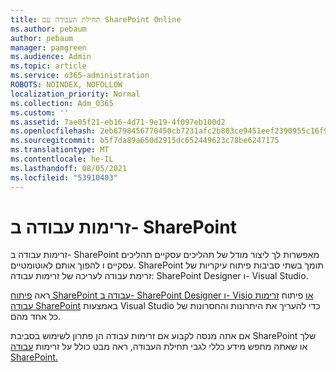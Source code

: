 ```yaml
---
title: תחילת העבודה עם SharePoint Online
ms.author: pebaum
author: pebaum
manager: pamgreen
ms.audience: Admin
ms.topic: article
ms.service: o365-administration
ROBOTS: NOINDEX, NOFOLLOW
localization_priority: Normal
ms.collection: Adm_O365
ms.custom: ''
ms.assetid: 7ae05f21-eb16-4d71-9e19-4f097eb100d2
ms.openlocfilehash: 2eb6798456770450cb7231afc2b883ce9451eef2390955c16f9125014b41c489
ms.sourcegitcommit: b5f7da89a650d2915dc652449623c78be6247175
ms.translationtype: MT
ms.contentlocale: he-IL
ms.lasthandoff: 08/05/2021
ms.locfileid: "53910403"
---
```

# <a name="workflows-in-sharepoint"></a>זרימות עבודה ב- SharePoint

זרימות עבודה ב- SharePoint מאפשרות לך ליצור מודל של תהליכים עסקיים תהליכים עסקיים ו להפוך אותם לאוטומטיים. SharePoint תומך בשתי סביבות פיתוח עיקריות של זרימת עבודה לעריכה של זרימות עבודה: SharePoint Designer ו- Visual Studio. 

ראה [פיתוח SharePoint עבודה ב- SharePoint Designer ו- Visio או](https://docs.microsoft.com/sharepoint/dev/general-development/develop-sharepoint-workflows-using-visual-studio) פיתוח [זרימות עבודה SharePoint](https://docs.microsoft.com/sharepoint/dev/general-development/develop-sharepoint-workflows-using-visual-studio) באמצעות Visual Studio כדי להעריך את היתרונות והחסרונות של כל אחד מהם. 

אם אתה מנסה לקבוע אם זרימות עבודה הן פתרון לשימוש בסביבת SharePoint שלך או שאתה מחפש מידע כללי לגבי תחילת העבודה, ראה מבט כולל על זרימות [עבודה SharePoint.](https://docs.microsoft.com/sharepoint/dev/general-development/get-started-with-workflows-in-sharepoint#overview-of-workflows-in-sharepoint)